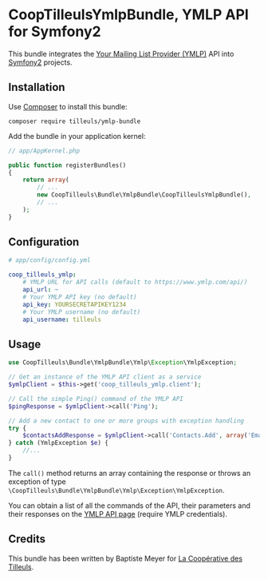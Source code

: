 # CoopTilleulsYmlpBundle, YMLP API for Symfony2

This bundle integrates the [Your Mailing List Provider (YMLP)](http://www.ymlp.com/) API into  [Symfony2](http://symfony.com) projects.

## Installation

Use [Composer](http://getcomposer.org/) to install this bundle:

    composer require tilleuls/ymlp-bundle

Add the bundle in your application kernel:

```php
// app/AppKernel.php

public function registerBundles()
{
    return array(
        // ...
        new CoopTilleuls\Bundle\YmlpBundle\CoopTilleulsYmlpBundle(),
        // ...
    );
}
```

## Configuration

```yaml
# app/config/config.yml

coop_tilleuls_ymlp:
    # YMLP URL for API calls (default to https://www.ymlp.com/api/)
    api_url: ~
    # Your YMLP API key (no default)
    api_key: YOURSECRETAPIKEY1234
    # Your YMLP username (no default)
    api_username: tilleuls
```
Usage
-----

```php
use CoopTilleuls\Bundle\YmlpBundle\Ymlp\Exception\YmlpException;

// Get an instance of the YMLP API client as a service
$ymlpClient = $this->get('coop_tilleuls_ymlp.client');

// Call the simple Ping() command of the YMLP API
$pingResponse = $ymlpClient->call('Ping');

// Add a new contact to one or more groups with exception handling
try {
    $contactsAddResponse = $ymlpClient->call('Contacts.Add', array('Email' => 'baptiste@les-tilleuls.coop', 'GroupID' => 1));
} catch (YmlpException $e) {
    //...
}
```

The `call()` method returns an array containing the response or throws an exception of type `\CoopTilleuls\Bundle\YmlpBundle\Ymlp\Exception\YmlpException`.

You can obtain a list of all the commands of the API, their parameters and their responses on the [YMLP API page](http://www.ymlp.com/app/api.php) (require YMLP credentials).

## Credits

This bundle has been written by Baptiste Meyer for [La Coopérative des Tilleuls](http://les-tilleuls.coop).
